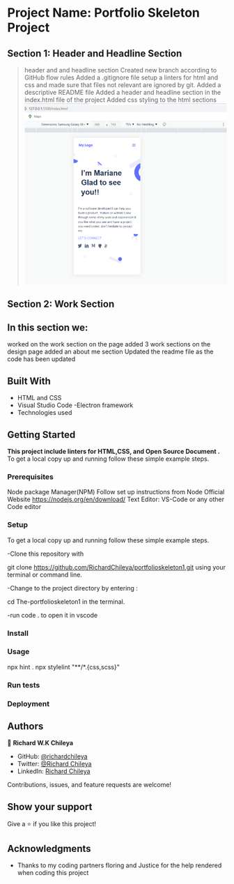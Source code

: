 
# Project Name: Portfolio Skeleton Project
## Section 1: Header and Headline Section
> header and and headline section 
Created new branch according to GitHub flow rules
Added a .gitignore file
setup a linters for html and css and made sure that files not relevant are ignored by git.
Added a descriptive README file 
Added a header and headline section in the index.html file  of the project 
Added css styling to the html sections 
![](images/Screenshot%201%20of%20project.png)
## Section 2: Work Section
## In this section we: 
  worked on the work section on the page 
   added 3 work sections on the design page
    added an about me section 
Updated the readme file as the code has been updated 
## Built With
- HTML and CSS
- Visual Studio Code -Electron framework
- Technologies used

## Getting Started

**This project include linters for HTML,CSS, and Open Source Document
.**
To get a local copy up and running follow these simple example steps.

### Prerequisites
Node package Manager(NPM)
Follow set up instructions from Node Official Website https://nodejs.org/en/download/
Text Editor: VS-Code or any other Code editor 

### Setup
To get a local copy up and running follow these simple example steps.

-Clone this repository with

git clone https://github.com/RichardChileya/portfolioskeleton1.git using your terminal or command line.

-Change to the project directory by entering :

cd The-portfolioskeleton1 in the terminal.

-run code . to open it in vscode

### Install

### Usage
npx hint .
npx stylelint "**/*.{css,scss}"

### Run tests

### Deployment
## Authors

👤 **Richard W.K Chileya**

- GitHub: [@richardchileya](https://github.com/richardchileya)
- Twitter: [@Richard Chileya](https://twitter.com/richardchileya)
- LinkedIn: [Richard Chileya](https://linkedin.com/in/richardchileya)


Contributions, issues, and feature requests are welcome!


## Show your support

Give a ⭐️ if you like this project!

## Acknowledgments

- Thanks to my coding partners floring and Justice for the help rendered when coding this project
